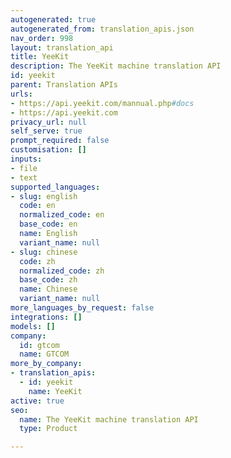 ```yaml
---
autogenerated: true
autogenerated_from: translation_apis.json
nav_order: 998
layout: translation_api
title: YeeKit
description: The YeeKit machine translation API
id: yeekit
parent: Translation APIs
urls:
- https://api.yeekit.com/mannual.php#docs
- https://api.yeekit.com
privacy_url: null
self_serve: true
prompt_required: false
customisation: []
inputs:
- file
- text
supported_languages:
- slug: english
  code: en
  normalized_code: en
  base_code: en
  name: English
  variant_name: null
- slug: chinese
  code: zh
  normalized_code: zh
  base_code: zh
  name: Chinese
  variant_name: null
more_languages_by_request: false
integrations: []
models: []
company:
  id: gtcom
  name: GTCOM
more_by_company:
- translation_apis:
  - id: yeekit
    name: YeeKit
active: true
seo:
  name: The YeeKit machine translation API
  type: Product

---
```


